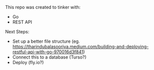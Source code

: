 This repo was created to tinker with:

- Go
- REST API

Next Steps:

- Set up a better file structure (eg. https://tharindubalasooriya.medium.com/building-and-deploying-restful-api-with-go-970016d3f841)
- Connect this to a database (Turso?)
- Deploy (fly.io?)
